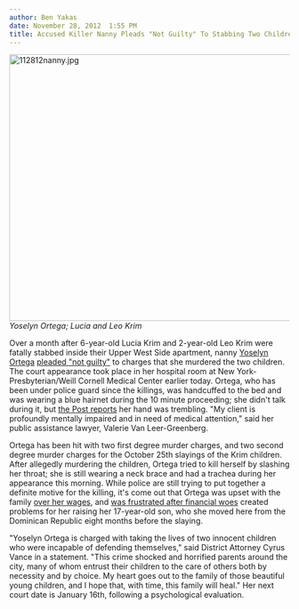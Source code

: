 ```yaml
---
author: Ben Yakas
date: November 28, 2012  1:55 PM
title: Accused Killer Nanny Pleads "Not Guilty" To Stabbing Two Children
---
```


<p><span class="mt-enclosure mt-enclosure-image" style="display: inline;"> </span></p><div class="image-none"> <img alt="112812nanny.jpg" src="https://web.archive.org/web/20130520015959im_/http://gothamist.com/attachments/byakas/112812nanny.jpg" width="640" height="480"> <br> <i> Yoselyn Ortega; Lucia and Leo Krim</i></div> <p></p>

<p>Over a month after 6-year-old Lucia Krim and 2-year-old Leo Krim were fatally stabbed inside their Upper West Side apartment, nanny <a href="https://web.archive.org/web/20130520015959/http://gothamist.com/tags/yoselynortega">Yoselyn Ortega</a> <a href="https://web.archive.org/web/20130520015959/http://www.nydailynews.com/news/crime/nanny-accused-stabbing-2-kids-death-pleads-guilty-article-1.1209400">pleaded &quot;not guilty&quot;</a> to charges that she murdered the two children. The court appearance took place in her hospital room at New York-Presbyterian/Weill Cornell Medical Center earlier today. Ortega, who has been under police guard since the killings, was handcuffed to the bed and was wearing a blue hairnet during the 10 minute proceeding; she didn&apos;t talk during it, but <a href="https://web.archive.org/web/20130520015959/http://www.nypost.com/p/news/local/manhattan/killer_nanny_to_face_judge_from_V7Hk15LH6n3C91emm4pQbL">the Post reports</a> her hand was trembling. &quot;My client is profoundly mentally impaired and in need of medical attention,&quot; said her public assistance lawyer, Valerie Van Leer-Greenberg.</p>

<p>Ortega has been hit with two first degree murder charges, and two second degree murder charges for the October 25th slayings of the Krim children. After allegedly murdering the children, Ortega tried to kill herself by slashing her throat; she is still wearing a neck brace and had a trachea during her appearance this morning. While police are still trying to put together a definite motive for the killing, it&apos;s come out that Ortega was upset with the family <a href="https://web.archive.org/web/20130520015959/http://gothamist.com/2012/11/05/nanny_accused_of_killing_children_r.php">over her wages</a>, and <a href="https://web.archive.org/web/20130520015959/http://gothamist.com/2012/11/10/supers_10-yr-old_son_allegedly_witn.php">was frustrated after financial woes</a> created problems for her raising her 17-year-old son, who she moved here from the Dominican Republic eight months before the slaying.</p>

<p>&quot;Yoselyn Ortega is charged with taking the lives of two innocent children who were incapable of defending themselves,&quot; said District Attorney Cyrus Vance in a statement. &quot;This crime shocked and horrified parents around the city, many of whom entrust their children to the care of others both by necessity and by choice. My heart goes out to the family of those beautiful young children, and I hope that, with time, this family will heal.&quot; Her next court date is January 16th, following a psychological evaluation.</p>